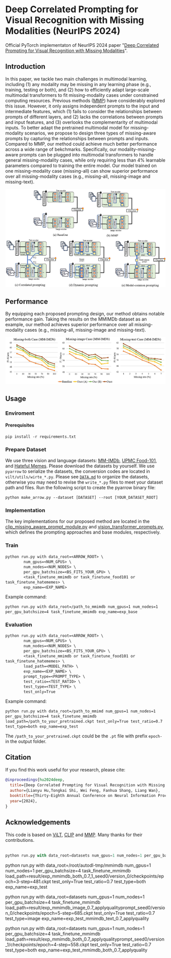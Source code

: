 # Deep Correlated Prompting for Visual Recognition with Missing Modalities (NeurIPS 2024)
Official PyTorch implementaton of NeurIPS 2024 paper "[Deep Correlated Prompting for Visual Recognition with Missing Modalities](https://arxiv.org/abs/2410.06558)".  

## Introduction
In this paper, we tackle two main challenges in multimodal learning, including (1) any modality may be missing in any learning phase (e.g., training, testing or both), and (2) how to efficiently adapt large-scale multimodal transformers to fit missing-modality cases under constrained computing resources. Previous methods ([MMP](https://arxiv.org/abs/2303.03369)) have considerably explored this issue. However, it only assigns independent prompts to the input and intermediate features, which (1) fails to consider the relationships between prompts of different layers, and (2) lacks the correlations between prompts and input features, and (3) overlooks the complementarity of multimodal inputs. To better adapt the pretrained multimodal model for missing-modality scenarios, we propose to design three types of missing-aware prompts by capturing the relationships between prompts and inputs. Compared to MMP, our method could achieve much better performance across a wide range of bekchmarks. Specifically, our modality-missing-aware prompts can be plugged into multimodal transformers to handle general missing-modality cases, while only requiring less than 4% learnable parameters compared to training the entire model. Our model trained on one missing-modality case (missing-all) can show superior performance over all missing-modality cases (e.g., missing-all, missing-image and missing-text).

<div align="center">
  <img src="fig/figure_comparison.jpg"/>
</div>

## Performance
By equipping each proposed prompting design, our method obtains notable performance gain. Taking the results on the MMIMDb dataset as an example, our method achieves superior performance over all missing-modality cases (e.g., missing-all, missing-image and missing-text).

<div align="center">
  <img src="fig/figure3.jpg"/>
</div>

## Usage
### Enviroment
#### Prerequisites
```
pip install -r requirements.txt
```

### Prepare Dataset
We use three vision and language datasets: [MM-IMDb](https://github.com/johnarevalo/gmu-mmimdb), [UPMC Food-101](https://visiir.isir.upmc.fr/explore), and [Hateful Memes](https://ai.facebook.com/blog/hateful-memes-challenge-and-data-set/). Please download the datasets by yourself. We use `pyarrow` to serialize the datasets, the conversion codes are located in `vilt/utils/wirte_*.py`. Please see [`DATA.md`](./DATA.md) to organize the datasets, otherwise you may need to revise the `write_*.py` files to meet your dataset path and files. Run the following script to create the pyarrow binary file:
```
python make_arrow.py --dataset [DATASET] --root [YOUR_DATASET_ROOT]
```

### Implementation
The key implementations for our proposed method are located in the [clip_missing_aware_prompt_module.py](./clip/modules/clip_missing_aware_prompt_module.py) and [vision_transformer_prompts.py](./clip/modules/vision_transformer_prompts.py), which defines the prompting approaches and base modules, respectively.

### Train
```
python run.py with data_root=<ARROW_ROOT> \
        num_gpus=<NUM_GPUS> \
        num_nodes=<NUM_NODES> \
        per_gpu_batchsize=<BS_FITS_YOUR_GPU> \
        <task_finetune_mmimdb or task_finetune_food101 or task_finetune_hatememes> \
        exp_name=<EXP_NAME>
```
Example command:
```
python run.py with data_root=/path_to_mmimdb num_gpus=1 num_nodes=1 per_gpu_batchsize=4 task_finetune_mmimdb exp_name=exp_base
```
### Evaluation
```
python run.py with data_root=<ARROW_ROOT> \
        num_gpus=<NUM_GPUS> \
        num_nodes=<NUM_NODES> \
        per_gpu_batchsize=<BS_FITS_YOUR_GPU> \
        <task_finetune_mmimdb or task_finetune_food101 or task_finetune_hatememes> \
        load_path=<MODEL_PATH> \
        exp_name=<EXP_NAME> \
        prompt_type=<PROMPT_TYPE> \
        test_ratio=<TEST_RATIO> \
        test_type=<TEST_TYPE> \
        test_only=True     
```
Example command:
```
python run.py with data_root=/path_to_mmimd num_gpus=1 num_nodes=1 per_gpu_batchsize=4 task_finetune_mmimdb load_path=/path_to_your_pretrained.ckpt test_only=True test_ratio=0.7 test_type=both exp_name=exp_test
```
The `/path_to_your_pretrained.ckpt` could be the `.pt` file with prefix `epoch-` in the output folder.
## Citation
If you find this work useful for your research, please cite:
```Bibtex
@inproceedings{hu2024deep,
  title={Deep Correlated Prompting for Visual Recognition with Missing Modalities},
  author={Lianyu Hu,Tongkai Shi, Wei Feng, Fanhua Shang, Liang Wan},
  booktitle={Thirty-Eighth Annual Conference on Neural Information Processing Systems},
  year={2024},
}
```

## Acknowledgements
This code is based on [ViLT](https://github.com/dandelin/ViLT.git), [CLIP](https://github.com/openai/CLIP) and [MMP](https://github.com/yilunlee/missing_aware_prompts). Many thanks for their contributions. 

```python

python run.py with data_root=datasets num_gpus=1 num_nodes=1 per_gpu_batchsize=4 task_finetune_mmimdb exp_name=exp_base

```
python run.py with data_root=/root/autodl-tmp/mmimdb num_gpus=1 num_nodes=1 per_gpu_batchsize=4 task_finetune_mmimdb load_path=result/exp_mmimdb_both_0.7_1_seed0/version_0/checkpoints/epoch=3-step=481.ckpt test_only=True test_ratio=0.7 test_type=both exp_name=exp_test

python run.py with data_root=datasets num_gpus=1 num_nodes=1 per_gpu_batchsize=4 task_finetune_mmimdb load_path=result/exp_mmimdb_image_0.7_applyqualityprompt_seed0/version_0/checkpoints/epoch=5-step=685.ckpt test_only=True test_ratio=0.7 test_type=image exp_name=exp_test_mmimdb_text_0.7_applyquality

python run.py with data_root=datasets num_gpus=1 num_nodes=1 per_gpu_batchsize=4 task_finetune_mmimdb load_path=result/exp_mmimdb_both_0.7_applyqualityprompt_seed0/version_1/checkpoints/epoch=4-step=558.ckpt test_only=True test_ratio=0.7 test_type=both exp_name=exp_test_mmimdb_both_0.7_applyquality



